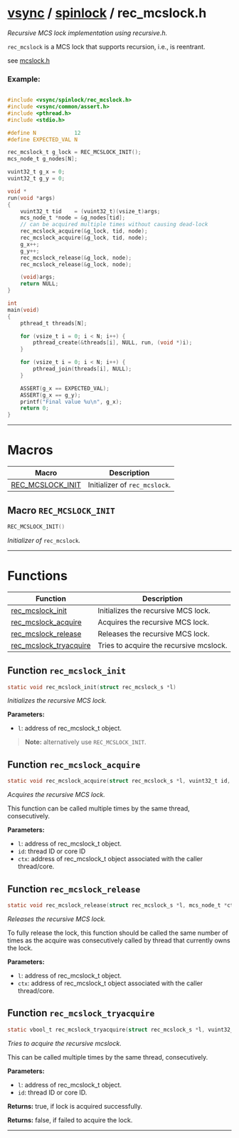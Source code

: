 #  [vsync](../README.md) / [spinlock](README.md) / rec_mcslock.h
_Recursive MCS lock implementation using recursive.h._ 

`rec_mcslock` is a MCS lock that supports recursion, i.e., is reentrant.

see [mcslock.h](mcslock.h.md)


### Example:



```c

#include <vsync/spinlock/rec_mcslock.h>
#include <vsync/common/assert.h>
#include <pthread.h>
#include <stdio.h>

#define N            12
#define EXPECTED_VAL N

rec_mcslock_t g_lock = REC_MCSLOCK_INIT();
mcs_node_t g_nodes[N];

vuint32_t g_x = 0;
vuint32_t g_y = 0;

void *
run(void *args)
{
    vuint32_t tid    = (vuint32_t)(vsize_t)args;
    mcs_node_t *node = &g_nodes[tid];
    // can be acquired multiple times without causing dead-lock
    rec_mcslock_acquire(&g_lock, tid, node);
    rec_mcslock_acquire(&g_lock, tid, node);
    g_x++;
    g_y++;
    rec_mcslock_release(&g_lock, node);
    rec_mcslock_release(&g_lock, node);

    (void)args;
    return NULL;
}

int
main(void)
{
    pthread_t threads[N];

    for (vsize_t i = 0; i < N; i++) {
        pthread_create(&threads[i], NULL, run, (void *)i);
    }

    for (vsize_t i = 0; i < N; i++) {
        pthread_join(threads[i], NULL);
    }

    ASSERT(g_x == EXPECTED_VAL);
    ASSERT(g_x == g_y);
    printf("Final value %u\n", g_x);
    return 0;
}
```

 

---
# Macros 

| Macro | Description |
|---|---|
| [REC_MCSLOCK_INIT](rec_mcslock.h.md#macro-rec_mcslock_init) | Initializer of `rec_mcslock`.  |

##  Macro `REC_MCSLOCK_INIT`

```c
REC_MCSLOCK_INIT()
```

 
_Initializer of_ `rec_mcslock`_._ 



---
# Functions 

| Function | Description |
|---|---|
| [rec_mcslock_init](rec_mcslock.h.md#function-rec_mcslock_init) | Initializes the recursive MCS lock.  |
| [rec_mcslock_acquire](rec_mcslock.h.md#function-rec_mcslock_acquire) | Acquires the recursive MCS lock.  |
| [rec_mcslock_release](rec_mcslock.h.md#function-rec_mcslock_release) | Releases the recursive MCS lock.  |
| [rec_mcslock_tryacquire](rec_mcslock.h.md#function-rec_mcslock_tryacquire) | Tries to acquire the recursive mcslock.  |

##  Function `rec_mcslock_init`

```c
static void rec_mcslock_init(struct rec_mcslock_s *l)
``` 
_Initializes the recursive MCS lock._ 




**Parameters:**

- `l`: address of rec_mcslock_t object.


> **Note:** alternatively use `REC_MCSLOCK_INIT`. 


##  Function `rec_mcslock_acquire`

```c
static void rec_mcslock_acquire(struct rec_mcslock_s *l, vuint32_t id, mcs_node_t *ctx)
``` 
_Acquires the recursive MCS lock._ 


This function can be called multiple times by the same thread, consecutively.



**Parameters:**

- `l`: address of rec_mcslock_t object. 
- `id`: thread ID or core ID 
- `ctx`: address of rec_mcslock_t object associated with the caller thread/core. 




##  Function `rec_mcslock_release`

```c
static void rec_mcslock_release(struct rec_mcslock_s *l, mcs_node_t *ctx)
``` 
_Releases the recursive MCS lock._ 


To fully release the lock, this function should be called the same number of times as the acquire was consecutively called by thread that currently owns the lock.



**Parameters:**

- `l`: address of rec_mcslock_t object. 
- `ctx`: address of rec_mcslock_t object associated with the caller thread/core. 




##  Function `rec_mcslock_tryacquire`

```c
static vbool_t rec_mcslock_tryacquire(struct rec_mcslock_s *l, vuint32_t id, mcs_node_t *ctx)
``` 
_Tries to acquire the recursive mcslock._ 


This can be called multiple times by the same thread, consecutively.



**Parameters:**

- `l`: address of rec_mcslock_t object. 
- `id`: thread ID or core ID. 


**Returns:** true, if lock is acquired successfully. 

**Returns:** false, if failed to acquire the lock. 




---
